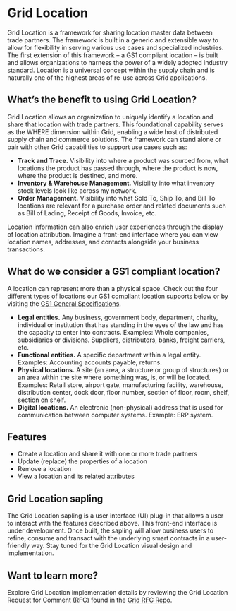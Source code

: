 # Grid Location

<!--
  Copyright (c) 2024 Bitwise IO, Inc.
  Copyright (c) 2018-2020 Cargill Incorporated
  Licensed under Creative Commons Attribution 4.0 International License
  https://creativecommons.org/licenses/by/4.0/
-->

Grid Location is a framework for sharing location master data
between trade partners. The framework is built in a generic and extensible way
to allow for flexibility in serving various use cases and specialized
industries. The first extension of this framework – a GS1 compliant location
 – is built and allows organizations to harness the power of a widely adopted
 industry standard. Location is a universal concept within the supply chain
 and is naturally one of the highest areas of re-use across Grid applications.


## What’s the benefit to using Grid Location?

Grid Location allows an organization to uniquely identify a location and share
that location with trade partners. This foundational capability serves as the
WHERE dimension within Grid, enabling a wide host of distributed supply chain
and commerce solutions. The framework can stand alone or pair with other Grid
capabilities to support use cases such as:

- **Track and Trace.** Visibility into where a product was sourced from, what
locations the product has passed through, where the product is now, where
the product is destined, and more.
- **Inventory & Warehouse Management.** Visibility into what inventory stock
levels look like across my network.
- **Order Management.** Visibility into what Sold To, Ship To, and Bill To
locations are relevant for a purchase order and related documents such as Bill
of Lading, Receipt of Goods, Invoice, etc.

Location information can also enrich user experiences through the display of
location attribution. Imagine a front-end interface where you can view
location names, addresses, and contacts alongside your business transactions.


## What do we consider a GS1 compliant location?

A location can represent more than a physical space. Check out the four
different types of locations our GS1 compliant location supports below or by
visiting the
[GS1 General Specifications](https://www.gs1.org/standards/barcodes-epcrfid-id-keys/gs1-general-specifications).

- **Legal entities.** Any business, government body, department, charity,
individual or institution that has standing in the eyes of the law and has
the capacity to enter into contracts. Examples: Whole companies, subsidiaries
or divisions. Suppliers, distributors, banks, freight carriers, etc.
- **Functional entities.** A specific department within a legal entity.
Examples: Accounting accounts payable, returns.
- **Physical locations.** A site (an area, a structure or group of structures)
 or an area within the site where something was, is, or will be located.
 Examples: Retail store, airport gate, manufacturing facility, warehouse, distribution
 center, dock door, floor number, section of floor, room, shelf, section on
 shelf.
- **Digital locations.** An electronic (non-physical) address that is used for
communication between computer systems. Example: ERP system.

## Features

- Create a location and share it with one or more trade partners
- Update (replace) the properties of a location
- Remove a location
- View a location and its related attributes


## Grid Location sapling

The Grid Location sapling is a user interface (UI) plug-in that allows a user
to interact with the features described above. This front-end interface is
under development. Once built, the sapling will allow business users to refine,
consume and transact with the underlying smart contracts in a user-friendly
way. Stay tuned for the Grid Location visual design and implementation.


## Want to learn more?

Explore Grid Location implementation details by reviewing the Grid
Location Request for Comment (RFC) found in the [Grid RFC
Repo](https://github.com/splintercommunity/grid-rfcs/blob/main/text/0020-location.md).
